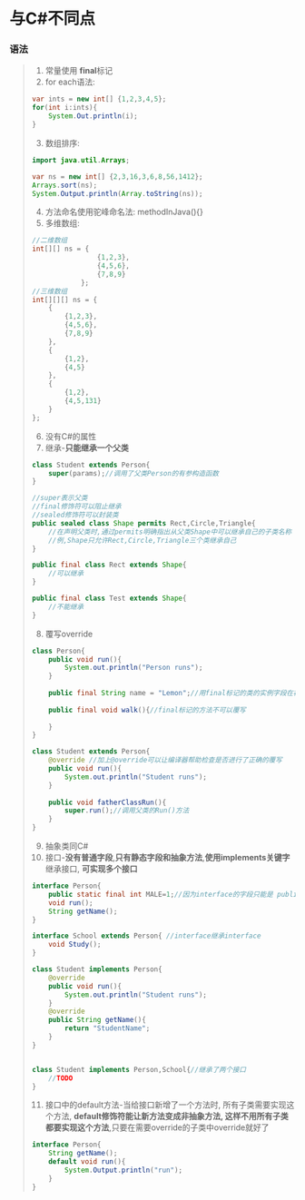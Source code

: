 # 与C#不同点

### 语法

> 1. 常量使用 **final**标记
> 2. for each语法:
>
> ```java
> var ints = new int[] {1,2,3,4,5};
> for(int i:ints){
>     System.Out.println(i);
> }
> ```
>
> 3. 数组排序:
>
> ```java
> import java.util.Arrays;
> 
> var ns = new int[] {2,3,16,3,6,8,56,1412};
> Arrays.sort(ns);
> System.Output.println(Array.toString(ns));
> ```
>
> 4. 方法命名使用驼峰命名法:  methodInJava(){}
> 5. 多维数组:
>
> ```java
> //二维数组
> int[][] ns = {
>                 {1,2,3},
>                 {4,5,6},
>                 {7,8,9}
>             };
> //三维数组
> int[][][] ns = {
>     {
>         {1,2,3},
>         {4,5,6},
>         {7,8,9}
>     },
>     {
>         {1,2},
>         {4,5}
>     },
>     {
>         {1,2},
>         {4,5,131}
>     }
> };
> ```
>
> 6. 没有C#的属性
> 7. 继承-**只能继承一个父类**
>
> ```java
> class Student extends Person{
>     super(params);//调用了父类Person的有参构造函数
> }
> 
> //super表示父类
> //final修饰符可以阻止继承
> //sealed修饰符可以封装类
> public sealed class Shape permits Rect,Circle,Triangle{
>     //在声明父类时,通过permits明确指出从父类Shape中可以继承自己的子类名称
>     //例,Shape只允许Rect,Circle,Triangle三个类继承自己
> }
> 
> public final class Rect extends Shape{
>     //可以继承
> }
> 
> public final class Test extends Shape{
>     //不能继承
> }
> ```
>
> 8. 覆写override
>
> ```java
> class Person{
>     public void run(){
>         System.out.println("Person runs");
>     }
>     
>     public final String name = "Lemon";//用final标记的类的实例字段在初始化后不能被修改,可以在构造函数里初始化final字段
>     
>     public final void walk(){//final标记的方法不可以覆写
>         
>     }
> }
> 
> class Student extends Person{
>     @override //加上@override可以让编译器帮助检查是否进行了正确的覆写
>     public void run(){
>         System.out.println("Student runs");
>     }
>     
>     public void fatherClassRun(){
>         super.run();//调用父类的Run()方法
>     }
> }
> 
> ```
>
> 9. 抽象类同C#
> 10. 接口-**没有普通字段**,**只有静态字段和抽象方法**,**使用implements关键字**继承接口, **可实现多个接口**
>
> ```java
> interface Person{
>     public static final int MALE=1;//因为interface的字段只能是 public static final,所以可简写为int MALE=1
>     void run();
>     String getName();
> }
> 
> interface School extends Person{ //interface继承interface
>     void Study();
> }
> 
> class Student implements Person{
>     @override
>     public void run(){
>         System.out.println("Student runs");
>     }
>     @override
>     public String getName(){
>         return "StudentName";
>     }
> }
> 
> 
> class Student implements Person,School{//继承了两个接口
>     //TODO
> }
> 
> ```
>
> 11. 接口中的default方法-当给接口新增了一个方法时, 所有子类需要实现这个方法, **default修饰符能让新方法变成非抽象方法, 这样不用所有子类都要实现这个方法**,只要在需要override的子类中override就好了
>
> ```java
> interface Person{
>     String getName();
>     default void run(){
>         System.Output.println("run");
>     }
> }
> ```
>
> 






